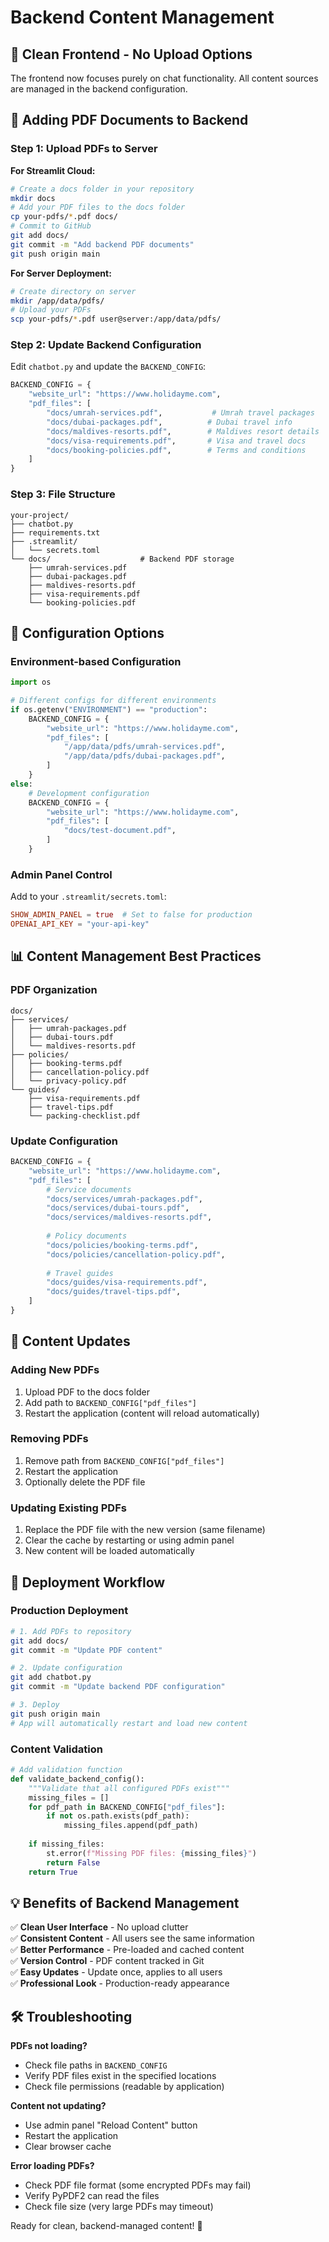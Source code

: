 # Backend Content Management

## 🎯 **Clean Frontend - No Upload Options**

The frontend now focuses purely on chat functionality. All content sources are managed in the backend configuration.

## 📁 **Adding PDF Documents to Backend**

### **Step 1: Upload PDFs to Server**

**For Streamlit Cloud:**
```bash
# Create a docs folder in your repository
mkdir docs
# Add your PDF files to the docs folder
cp your-pdfs/*.pdf docs/
# Commit to GitHub
git add docs/
git commit -m "Add backend PDF documents"
git push origin main
```

**For Server Deployment:**
```bash
# Create directory on server
mkdir /app/data/pdfs/
# Upload your PDFs
scp your-pdfs/*.pdf user@server:/app/data/pdfs/
```

### **Step 2: Update Backend Configuration**

Edit `chatbot.py` and update the `BACKEND_CONFIG`:

```python
BACKEND_CONFIG = {
    "website_url": "https://www.holidayme.com",
    "pdf_files": [
        "docs/umrah-services.pdf",           # Umrah travel packages
        "docs/dubai-packages.pdf",          # Dubai travel info
        "docs/maldives-resorts.pdf",        # Maldives resort details
        "docs/visa-requirements.pdf",       # Visa and travel docs
        "docs/booking-policies.pdf",        # Terms and conditions
    ]
}
```

### **Step 3: File Structure**
```
your-project/
├── chatbot.py
├── requirements.txt
├── .streamlit/
│   └── secrets.toml
└── docs/                    # Backend PDF storage
    ├── umrah-services.pdf
    ├── dubai-packages.pdf
    ├── maldives-resorts.pdf
    ├── visa-requirements.pdf
    └── booking-policies.pdf
```

## 🔧 **Configuration Options**

### **Environment-based Configuration**
```python
import os

# Different configs for different environments
if os.getenv("ENVIRONMENT") == "production":
    BACKEND_CONFIG = {
        "website_url": "https://www.holidayme.com",
        "pdf_files": [
            "/app/data/pdfs/umrah-services.pdf",
            "/app/data/pdfs/dubai-packages.pdf",
        ]
    }
else:
    # Development configuration
    BACKEND_CONFIG = {
        "website_url": "https://www.holidayme.com",
        "pdf_files": [
            "docs/test-document.pdf",
        ]
    }
```

### **Admin Panel Control**
Add to your `.streamlit/secrets.toml`:
```toml
SHOW_ADMIN_PANEL = true  # Set to false for production
OPENAI_API_KEY = "your-api-key"
```

## 📊 **Content Management Best Practices**

### **PDF Organization**
```
docs/
├── services/
│   ├── umrah-packages.pdf
│   ├── dubai-tours.pdf
│   └── maldives-resorts.pdf
├── policies/
│   ├── booking-terms.pdf
│   ├── cancellation-policy.pdf
│   └── privacy-policy.pdf
└── guides/
    ├── visa-requirements.pdf
    ├── travel-tips.pdf
    └── packing-checklist.pdf
```

### **Update Configuration**
```python
BACKEND_CONFIG = {
    "website_url": "https://www.holidayme.com",
    "pdf_files": [
        # Service documents
        "docs/services/umrah-packages.pdf",
        "docs/services/dubai-tours.pdf",
        "docs/services/maldives-resorts.pdf",
        
        # Policy documents
        "docs/policies/booking-terms.pdf",
        "docs/policies/cancellation-policy.pdf",
        
        # Travel guides
        "docs/guides/visa-requirements.pdf",
        "docs/guides/travel-tips.pdf",
    ]
}
```

## 🔄 **Content Updates**

### **Adding New PDFs**
1. Upload PDF to the docs folder
2. Add path to `BACKEND_CONFIG["pdf_files"]`
3. Restart the application (content will reload automatically)

### **Removing PDFs**
1. Remove path from `BACKEND_CONFIG["pdf_files"]`
2. Restart the application
3. Optionally delete the PDF file

### **Updating Existing PDFs**
1. Replace the PDF file with the new version (same filename)
2. Clear the cache by restarting or using admin panel
3. New content will be loaded automatically

## 🚀 **Deployment Workflow**

### **Production Deployment**
```bash
# 1. Add PDFs to repository
git add docs/
git commit -m "Update PDF content"

# 2. Update configuration
git add chatbot.py
git commit -m "Update backend PDF configuration"

# 3. Deploy
git push origin main
# App will automatically restart and load new content
```

### **Content Validation**
```python
# Add validation function
def validate_backend_config():
    """Validate that all configured PDFs exist"""
    missing_files = []
    for pdf_path in BACKEND_CONFIG["pdf_files"]:
        if not os.path.exists(pdf_path):
            missing_files.append(pdf_path)
    
    if missing_files:
        st.error(f"Missing PDF files: {missing_files}")
        return False
    return True
```

## 💡 **Benefits of Backend Management**

✅ **Clean User Interface** - No upload clutter  
✅ **Consistent Content** - All users see the same information  
✅ **Better Performance** - Pre-loaded and cached content  
✅ **Version Control** - PDF content tracked in Git  
✅ **Easy Updates** - Update once, applies to all users  
✅ **Professional Look** - Production-ready appearance  

## 🛠️ **Troubleshooting**

**PDFs not loading?**
- Check file paths in `BACKEND_CONFIG`
- Verify PDF files exist in the specified locations
- Check file permissions (readable by application)

**Content not updating?**
- Use admin panel "Reload Content" button
- Restart the application
- Clear browser cache

**Error loading PDFs?**
- Check PDF file format (some encrypted PDFs may fail)
- Verify PyPDF2 can read the files
- Check file size (very large PDFs may timeout)

Ready for clean, backend-managed content! 🎯